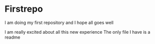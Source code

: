 # Firstrepo
I am doing my first repository and I hope all goes well

I am really excited about all this new experience
The only file I have is a readme
